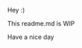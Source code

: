 Hey :)

This readme.md is WIP

Have a nice day

<!---
raswz/raswz is a ✨ special ✨ repository because its `README.md` (this file) appears on your GitHub profile.
You can click the Preview link to take a look at your changes.
--->
